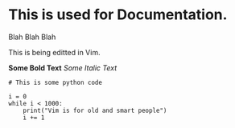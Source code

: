 # This is used for Documentation.

Blah Blah Blah

This is being editted in Vim.

**Some Bold Text**
*Some Italic Text*

```
# This is some python code

i = 0
while i < 1000:
    print("Vim is for old and smart people")
    i += 1
```


